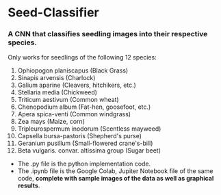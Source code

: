 # Seed-Classifier

### A CNN that classifies seedling images into their respective species. 

Only works for seedlings of the following 12 species:

1. Ophiopogon planiscapus (Black Grass)
2. Sinapis arvensis (Charlock)
3. Galium aparine (Cleavers, hitchikers, etc.)
4. Stellaria media (Chickweed)
5. Triticum aestivum (Common wheat)
6. Chenopodium album (Fat-hen, goosefoot, etc.)
7. Apera spica-venti (Common windgrass)
8. Zea mays (Maize, corn)
9. Tripleurospermum inodorum (Scentless mayweed)
10. Capsella bursa-pastoris (Shepherd's purse)
11. Geranium pusillum (Small-flowered crane's-bill)
12. Beta vulgaris. convar. altissima group (Sugar beet)

* The .py file is the python implementation code. 
* The .ipynb file is the Google Colab, Jupiter Notebook file of the same code, **complete with sample images of the data as well as graphical results**.
